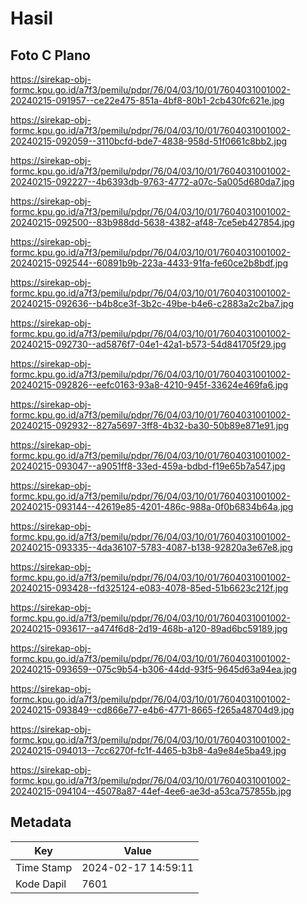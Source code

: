# Hasil

## Foto C Plano

https://sirekap-obj-formc.kpu.go.id/a7f3/pemilu/pdpr/76/04/03/10/01/7604031001002-20240215-091957--ce22e475-851a-4bf8-80b1-2cb430fc621e.jpg

https://sirekap-obj-formc.kpu.go.id/a7f3/pemilu/pdpr/76/04/03/10/01/7604031001002-20240215-092059--3110bcfd-bde7-4838-958d-51f0661c8bb2.jpg

https://sirekap-obj-formc.kpu.go.id/a7f3/pemilu/pdpr/76/04/03/10/01/7604031001002-20240215-092227--4b6393db-9763-4772-a07c-5a005d680da7.jpg

https://sirekap-obj-formc.kpu.go.id/a7f3/pemilu/pdpr/76/04/03/10/01/7604031001002-20240215-092500--83b988dd-5638-4382-af48-7ce5eb427854.jpg

https://sirekap-obj-formc.kpu.go.id/a7f3/pemilu/pdpr/76/04/03/10/01/7604031001002-20240215-092544--60891b9b-223a-4433-91fa-fe60ce2b8bdf.jpg

https://sirekap-obj-formc.kpu.go.id/a7f3/pemilu/pdpr/76/04/03/10/01/7604031001002-20240215-092636--b4b8ce3f-3b2c-49be-b4e6-c2883a2c2ba7.jpg

https://sirekap-obj-formc.kpu.go.id/a7f3/pemilu/pdpr/76/04/03/10/01/7604031001002-20240215-092730--ad5876f7-04e1-42a1-b573-54d841705f29.jpg

https://sirekap-obj-formc.kpu.go.id/a7f3/pemilu/pdpr/76/04/03/10/01/7604031001002-20240215-092826--eefc0163-93a8-4210-945f-33624e469fa6.jpg

https://sirekap-obj-formc.kpu.go.id/a7f3/pemilu/pdpr/76/04/03/10/01/7604031001002-20240215-092932--827a5697-3ff8-4b32-ba30-50b89e871e91.jpg

https://sirekap-obj-formc.kpu.go.id/a7f3/pemilu/pdpr/76/04/03/10/01/7604031001002-20240215-093047--a9051ff8-33ed-459a-bdbd-f19e65b7a547.jpg

https://sirekap-obj-formc.kpu.go.id/a7f3/pemilu/pdpr/76/04/03/10/01/7604031001002-20240215-093144--42619e85-4201-486c-988a-0f0b6834b64a.jpg

https://sirekap-obj-formc.kpu.go.id/a7f3/pemilu/pdpr/76/04/03/10/01/7604031001002-20240215-093335--4da36107-5783-4087-b138-92820a3e67e8.jpg

https://sirekap-obj-formc.kpu.go.id/a7f3/pemilu/pdpr/76/04/03/10/01/7604031001002-20240215-093428--fd325124-e083-4078-85ed-51b6623c212f.jpg

https://sirekap-obj-formc.kpu.go.id/a7f3/pemilu/pdpr/76/04/03/10/01/7604031001002-20240215-093617--a474f6d8-2d19-468b-a120-89ad6bc59189.jpg

https://sirekap-obj-formc.kpu.go.id/a7f3/pemilu/pdpr/76/04/03/10/01/7604031001002-20240215-093659--075c9b54-b306-44dd-93f5-9645d63a94ea.jpg

https://sirekap-obj-formc.kpu.go.id/a7f3/pemilu/pdpr/76/04/03/10/01/7604031001002-20240215-093849--cd866e77-e4b6-4771-8665-f265a48704d9.jpg

https://sirekap-obj-formc.kpu.go.id/a7f3/pemilu/pdpr/76/04/03/10/01/7604031001002-20240215-094013--7cc6270f-fc1f-4465-b3b8-4a9e84e5ba49.jpg

https://sirekap-obj-formc.kpu.go.id/a7f3/pemilu/pdpr/76/04/03/10/01/7604031001002-20240215-094104--45078a87-44ef-4ee6-ae3d-a53ca757855b.jpg


## Metadata

| Key        | Value               |
| ---------- | ------------------- |
| Time Stamp | 2024-02-17 14:59:11 |
| Kode Dapil | 7601                |



